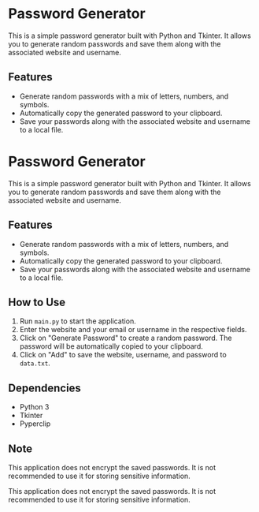 # Password Generator

This is a simple password generator built with Python and Tkinter. It allows you to generate random passwords and save them along with the associated website and username.

## Features

- Generate random passwords with a mix of letters, numbers, and symbols.
- Automatically copy the generated password to your clipboard.
- Save your passwords along with the associated website and username to a local file.

# Password Generator

This is a simple password generator built with Python and Tkinter. It allows you to generate random passwords and save them along with the associated website and username.

## Features

- Generate random passwords with a mix of letters, numbers, and symbols.
- Automatically copy the generated password to your clipboard.
- Save your passwords along with the associated website and username to a local file.

## How to Use

1. Run `main.py` to start the application.
2. Enter the website and your email or username in the respective fields.
3. Click on "Generate Password" to create a random password. The password will be automatically copied to your clipboard.
4. Click on "Add" to save the website, username, and password to `data.txt`.

## Dependencies

- Python 3
- Tkinter
- Pyperclip

## Note

This application does not encrypt the saved passwords. It is not recommended to use it for storing sensitive information.


This application does not encrypt the saved passwords. It is not recommended to use it for storing sensitive information.
